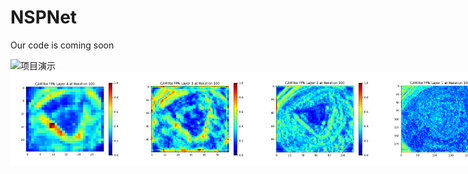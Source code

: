 # NSPNet
Our code is coming soon

<img src="./image/pr.gif" alt="项目演示" width="300"/>
<div style="display: flex; justify-content: space-between; align-items: center;">
  <img src="./image/layer4.gif" alt="项目演示" width="200"/>
  <img src="./image/layer3.gif" alt="项目演示" width="200"/>
  <img src="./image/layer2.gif" alt="项目演示" width="200"/>
  <img src="./image/layer1.gif" alt="项目演示" width="200"/>
</div>

